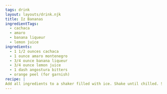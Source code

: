 ```yaml
---
tags: drink
layout: layouts/drink.njk
title: Iz Bananas
ingredientTags:
  - cachaca
  - amaro
  - banana liqueur
  - lemon juice
ingredients:
  - 1 1/2 ounces cachaca
  - 1 ounce amaro montenegro
  - 3/4 ounce banana liqueur
  - 3/4 ounce lemon juice
  - 1 dash angostura bitters
  - orange peel (for garnish)
recipe: |
Add all ingredients to a shaker filled with ice. Shake until chilled. Strain into a glass over ice. Garnish with an orange peel. 
---
```

